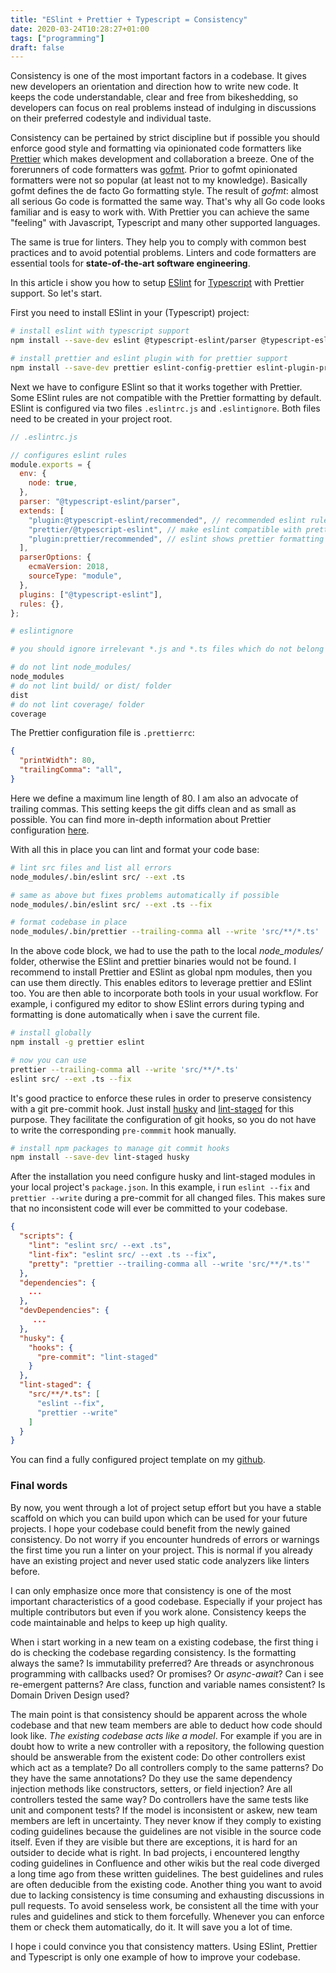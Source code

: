 ```yaml
---
title: "ESlint + Prettier + Typescript = Consistency"
date: 2020-03-24T10:28:27+01:00
tags: ["programming"]
draft: false
---
```



Consistency is one of the most important factors in a codebase. It
gives new developers an orientation and direction how to write new
code. It keeps the code understandable, clear and free from
bikeshedding, so developers can focus on real problems instead of
indulging in discussions on their preferred codestyle and individual
taste.

Consistency can be pertained by strict discipline but if possible you
should enforce good style and formatting via opinionated code
formatters like [Prettier](https://prettier.io) which makes
development and collaboration a breeze. One of the forerunners of code
formatters was [gofmt](https://golang.org/cmd/gofmt). Prior to gofmt
opinionated formatters were not so popular (at least not to my
knowledge). Basically gofmt defines the de facto Go formatting
style. The result of *gofmt*: almost all serious Go code is formatted
the same way. That's why all Go code looks familiar and is easy to
work with. With Prettier you can achieve the same "feeling" with
Javascript, Typescript and many other supported languages.

The same is true for linters. They help you to comply with common best
practices and to avoid potential problems. Linters and code formatters
are essential tools for **state-of-the-art software engineering**.


In this article i show you how to setup [ESlint](https://eslint.org/)
for [Typescript](https://www.typescriptlang.org/) with Prettier
support. So let's start.

First you need to install ESlint in your (Typescript) project:

```bash
# install eslint with typescript support
npm install --save-dev eslint @typescript-eslint/parser @typescript-eslint/eslint-plugin

# install prettier and eslint plugin with for prettier support
npm install --save-dev prettier eslint-config-prettier eslint-plugin-prettier
```

Next we have to configure ESlint so that it works together with
Prettier. Some ESlint rules are not compatible with the Prettier
formatting by default. ESlint is configured via two files
`.eslintrc.js` and `.eslintignore`. Both files need to be created in
your project root.

```javascript
// .eslintrc.js

// configures eslint rules
module.exports = {
  env: {
    node: true,
  },
  parser: "@typescript-eslint/parser",
  extends: [
    "plugin:@typescript-eslint/recommended", // recommended eslint rules for typescript
    "prettier/@typescript-eslint", // make eslint compatible with prettier formatting
    "plugin:prettier/recommended", // eslint shows prettier formatting warnings. Must be always the last configuration.
  ],
  parserOptions: {
    ecmaVersion: 2018,
    sourceType: "module",
  },
  plugins: ["@typescript-eslint"],
  rules: {},
};
```

```bash
# eslintignore

# you should ignore irrelevant *.js and *.ts files which do not belong to you project

# do not lint node_modules/
node_modules
# do not lint build/ or dist/ folder
dist
# do not lint coverage/ folder
coverage
```

The Prettier configuration file is `.prettierrc`:

```json
{
  "printWidth": 80,
  "trailingComma": "all",
}
```

Here we define a maximum line length of 80. I am also an advocate of
trailing commas. This setting keeps the git diffs clean and as small
as possible. You can find more in-depth information about Prettier
configuration [here](https://prettier.io/docs/en/configuration.html).

With all this in place you can lint and format your code base:

```bash
# lint src files and list all errors
node_modules/.bin/eslint src/ --ext .ts

# same as above but fixes problems automatically if possible
node_modules/.bin/eslint src/ --ext .ts --fix

# format codebase in place
node_modules/.bin/prettier --trailing-comma all --write 'src/**/*.ts'
```

In the above code block, we had to use the path to the local
*node_modules/* folder, otherwise the ESlint and prettier binaries
would not be found. I recommend to install Prettier and ESlint as
global npm modules, then you can use them directly. This enables
editors to leverage prettier and ESlint too. You are then able to
incorporate both tools in your usual workflow. For example, i
configured my editor to show ESlint errors during typing and
formatting is done automatically when i save the current file.

``` bash
# install globally
npm install -g prettier eslint

# now you can use
prettier --trailing-comma all --write 'src/**/*.ts'
eslint src/ --ext .ts --fix
```

It's good practice to enforce these rules in order to preserve
consistency with a git pre-commit hook. Just install
[husky](https://www.npmjs.com/package/husky) and
[lint-staged](https://www.npmjs.com/package/lint-staged) for this
purpose. They facilitate the configuration of git hooks, so you do not
have to write the corresponding `pre-commmit` hook manually.

```bash
# install npm packages to manage git commit hooks
npm install --save-dev lint-staged husky
```

After the installation you need configure husky and lint-staged
modules in your local project's `package.json`. In this example, i run
`eslint --fix` and `prettier --write` during a pre-commit for all
changed files. This makes sure that no inconsistent code will ever be
committed to your codebase.

```json
{
  "scripts": {
    "lint": "eslint src/ --ext .ts",
    "lint-fix": "eslint src/ --ext .ts --fix",
    "pretty": "prettier --trailing-comma all --write 'src/**/*.ts'"
  },
  "dependencies": {
    ...
  },
  "devDependencies": {
     ...
  },
  "husky": {
    "hooks": {
      "pre-commit": "lint-staged"
    }
  },
  "lint-staged": {
    "src/**/*.ts": [
      "eslint --fix",
      "prettier --write"
    ]
  }
}
```

You can find a fully configured project template on my
[github](https://github.com/gerlacdt/graphql-example).


### Final words

By now, you went through a lot of project setup effort but you have a
stable scaffold on which you can build upon which can be used for your
future projects. I hope your codebase could benefit from the newly
gained consistency. Do not worry if you encounter hundreds of errors
or warnings the first time you run a linter on your project. This is
normal if you already have an existing project and never used static
code analyzers like linters before.

I can only emphasize once more that consistency is one of the most
important characteristics of a good codebase. Especially if your
project has multiple contributors but even if you work
alone. Consistency keeps the code maintainable and helps to keep up
high quality.

When i start working in a new team on a existing codebase, the first
thing i do is checking the codebase regarding consistency. Is the
formatting always the same? Is immutability preferred? Are threads or
asynchronous programming with callbacks used? Or promises? Or
*async-await*? Can i see re-emergent patterns? Are class, function and
variable names consistent? Is Domain Driven Design used?

The main point is that consistency should be apparent across the whole
codebase and that new team members are able to deduct how code should
look like. *The existing codebase acts like a model*. For example if
you are in doubt how to write a new controller with a repository, the
following question should be answerable from the existent code: Do
other controllers exist which act as a template?  Do all controllers
comply to the same patterns?  Do they have the same annotations?  Do
they use the same dependency injection methods like constructors,
setters, or field injection?  Are all controllers tested the same way?
Do controllers have the same tests like unit and component tests? If
the model is inconsistent or askew, new team members are left in
uncertainty. They never know if they comply to existing coding
guidelines because the guidelines are not visible in the source code
itself. Even if they are visible but there are exceptions, it is hard
for an outsider to decide what is right. In bad projects, i
encountered lengthy coding guidelines in Confluence and other wikis
but the real code diverged a long time ago from these written
guidelines. The best guidelines and rules are often deducible from the
existing code. Another thing you want to avoid due to lacking
consistency is time consuming and exhausting discussions in pull
requests. To avoid senseless work, be consistent all the time with
your rules and guidelines and stick to them forcefully. Whenever you
can enforce them or check them automatically, do it. It will save you
a lot of time.

I hope i could convince you that consistency matters. Using ESlint,
Prettier and Typescript is only one example of how to improve your
codebase.
